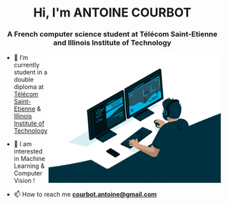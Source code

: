 <h1 align="center">Hi, I'm ANTOINE COURBOT</h1>
<h3 align="center">A French computer science student at Télécom Saint-Etienne and Illinois Institute of Technology</h3>
<img align="right" alt="coding" width="400" src="https://github.com/SABIR-ILYASS/SABIR-ILYASS/blob/main/giphy.gif">

- 🔭 I’m currently student in a double diploma at  [Télécom Saint-Etienne](https://www.telecom-st-etienne.fr/) & [Illinois Institute of Technology](https://www.iit.edu/)

- 📝 I am interested in Machine Learning & Computer Vision !

- 📫 How to reach me **courbot.antoine@gmail.com**
